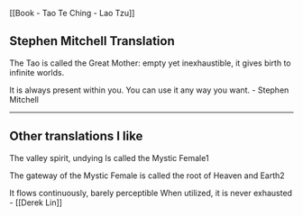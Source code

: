 [[Book - Tao Te Ching - Lao Tzu]]

## Stephen Mitchell Translation
The Tao is called the Great Mother: 
empty yet inexhaustible,
it gives birth to infinite worlds.

It is always present within you.
You can use it any way you want. - Stephen Mitchell

----------
## Other translations I like
The valley spirit, undying 
Is called the Mystic Female1 

The gateway of the Mystic Female 
is called the root of Heaven and Earth2 

It flows continuously, barely perceptible 
When utilized, it is never exhausted - [[Derek Lin]]
